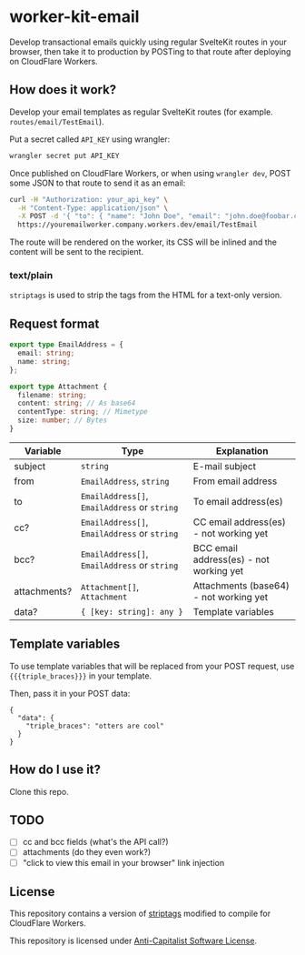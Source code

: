 # worker-kit-email

Develop transactional emails quickly using regular SvelteKit routes in your browser, then take it to production by POSTing to that route after deploying on CloudFlare Workers.

## How does it work?

Develop your email templates as regular SvelteKit routes (for example. `routes/email/TestEmail`).

Put a secret called `API_KEY` using wrangler:
```sh
wrangler secret put API_KEY
```

Once published on CloudFlare Workers, or when using `wrangler dev`, POST some JSON to that route to send it as an email:

```sh
curl -H "Authorization: your_api_key" \
  -H "Content-Type: application/json" \
  -X POST -d '{ "to": { "name": "John Doe", "email": "john.doe@foobar.com" }, "from": "no-reply@myapp.com", "subject": "Test email from SvelteKit!" }' \
  https://youremailworker.company.workers.dev/email/TestEmail
```

The route will be rendered on the worker, its CSS will be inlined and the content will be sent to the recipient.

### text/plain

`striptags` is used to strip the tags from the HTML for a text-only version.

## Request format

```ts
export type EmailAddress = {
  email: string;
  name: string;
};

export type Attachment {
  filename: string;
  content: string; // As base64
  contentType: string; // Mimetype
  size: number; // Bytes
}
```

Variable | Type     | Explanation
---------|----------|---------------
subject  | `string` | E-mail subject
from     | `EmailAddress`, `string` | From email address
to       | `EmailAddress[]`, `EmailAddress` or `string` | To email address(es)
cc?       | `EmailAddress[]`, `EmailAddress` or `string` | CC email address(es) - not working yet
bcc?       | `EmailAddress[]`, `EmailAddress` or `string` | BCC email address(es) - not working yet
attachments? | `Attachment[]`, `Attachment` | Attachments (base64) - not working yet
data? | `{ [key: string]: any }` | Template variables

## Template variables

To use template variables that will be replaced from your POST request, use `{{{triple_braces}}}` in your template.

Then, pass it in your POST data:
```
{
  "data": {
    "triple_braces": "otters are cool"
  }
}
```

## How do I use it?

Clone this repo.

## TODO

- [ ] cc and bcc fields (what's the API call?)
- [ ] attachments (do they even work?)
- [ ] "click to view this email in your browser" link injection

## License

This repository contains a version of [striptags](https://github.com/ericnorris/striptags) modified to compile for CloudFlare Workers.

This repository is licensed under [Anti-Capitalist Software License](https://anticapitalist.software/).
